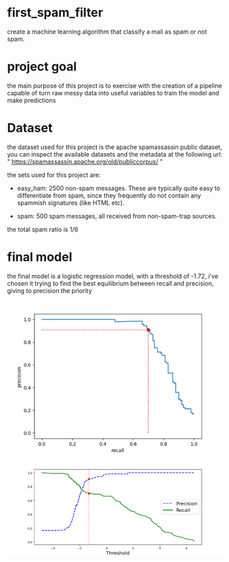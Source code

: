 # first_spam_filter
create a machine learning algorithm that classify a mail as spam or not spam.
# project goal
the main purpose of this project is to exercise with the creation of a pipeline capable of turn raw messy data into useful variables to train the model and make predictions
# Dataset
the dataset used for this project is the apache spamassassin public dataset, you can inspect the available datasets and the metadata at the following url: " https://spamassassin.apache.org/old/publiccorpus/ "

the sets used for this project are:
- easy_ham: 2500 non-spam messages.  These are typically quite easy to differentiate from spam, since they frequently do not contain any spammish signatures (like HTML etc).

- spam: 500 spam messages, all received from non-spam-trap sources.

the total spam ratio is 1/6
# final model
the final model is a logistic regression model, with a threshold of -1.72, i've chosen it trying to find the best equilibrium between recall and precision, giving to precision the priority
![recall vs precision](images/recall_prec.png)
![recall and precision vs threshold](images/recall_prec_th.png)
